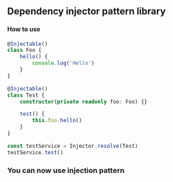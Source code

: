 ## Dependency injector pattern library

#### How to use

```typescript
@Injectable()
class Foo {
    hello() {
        console.log('Hello')
    }
}

@Injectable()
class Test {
    constructor(private readonly foo: Foo) {}

    test() {
        this.foo.hello()
    }
}

const testService = Injector.resolve(Test)
testService.test()
```

### You can now use injection pattern